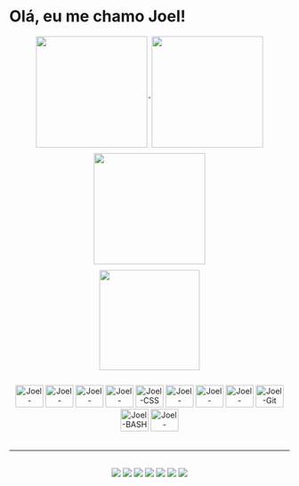 
<!-- APRESENTAÇÃO -->
# Olá, eu me chamo Joel!

<!-- Github stats -->

<div align="center">
<a href="https://github.com/Joel-Rodrigues404">

<img style="margin: 0px 2px 10px;" height=200 align="center" src="https://github-readme-stats.vercel.app/api?username=Joel-Rodrigues404&theme=radical&rank_icon=github&show_icons=true&repo-private=true"/>

<img style="margin: 0px 2px 10px;" height="200" align="center" src="https://github-readme-stats.vercel.app/api/top-langs?username=Joel-Rodrigues404&layout=compact&langs_count=8&card_width=320&theme=radical&"/>

</br>

<img style="margin: 0px 2px 10px;" height="200" align="center" src="https://github-readme-streak-stats.herokuapp.com/?user=Joel-Rodrigues404&theme=radical&hide_border=false"/>

</a>
</br>

<img style="margin: 0px 2px 10px;" height="180em" src="https://quotes-github-readme.vercel.app/api?type=horizontal&theme=radical&"/>


<!-- CONTADOR DE VISUALIZAÇÕES -->

<!-- [![](https://visitcount.itsvg.in/api?id=Joel-Rodrigues404&icon=0&color=5)]() -->


<!-- TECNOLOGIAS QUE USO -->
</div>
    <div class="ferramentas" align="center">
        <br>
        <!-- VSCODE -->
        <img aling="center" alt="Joel-VSCODE" height="40" width="50"
            src="https://cdn.jsdelivr.net/gh/devicons/devicon/icons/vscode/vscode-original.svg" />
        <!-- PYTHON -->
        <img aling="center" alt="Joel-Python" height="40" width="50"
            src="https://cdn.jsdelivr.net/gh/devicons/devicon/icons/python/python-original.svg" />
        <!-- DJANGO -->
        <img aling="center" alt="Joel-Django" height="40" width="50" src="https://cdn.jsdelivr.net/gh/devicons/devicon/icons/django/django-plain.svg" />
        <!-- HTML -->
        <img aling="center" alt="Joel-HTML" height="40" width="50"
            src="https://cdn.jsdelivr.net/gh/devicons/devicon/icons/html5/html5-plain.svg" />
        <!-- CSS -->
        <img aling="center" alt="Joel-CSS" height="40" width="50"
            src="https://cdn.jsdelivr.net/gh/devicons/devicon/icons/css3/css3-original.svg" />
        <!-- JAVASCRIPT -->
        <img aling="center" alt="Joel-JavaScript" height="40" width="50"
            src="https://cdn.jsdelivr.net/gh/devicons/devicon/icons/javascript/javascript-original.svg" />
        <!-- Postgresql -->
        <img aling="center" alt="Joel-Postgresql" height="40" width="50" src="https://cdn.jsdelivr.net/gh/devicons/devicon/icons/postgresql/postgresql-original.svg"/>
        <!-- ARDUINO -->
        <!-- <img aling="center" alt="Joel Arduino" height="40" width="50"
            src="https://cdn.jsdelivr.net/gh/devicons/devicon/icons/arduino/arduino-original.svg" /> -->
        <!-- GITHUB -->
        <img aling="center" alt="Joel-github" height="40" width="50"
            src="https://cdn.jsdelivr.net/gh/devicons/devicon/icons/github/github-original.svg" />
        <!-- GIT -->
        <img aling="center" alt="Joel-Git" height="40" width="50"
            src="https://cdn.jsdelivr.net/gh/devicons/devicon/icons/git/git-original.svg" />
        <!-- GIT BASH -->
        <img aling="center" alt="Joel-BASH" height="40" width="50" src="https://cdn.jsdelivr.net/gh/devicons/devicon/icons/bash/bash-original.svg" />
        <!-- WINDOWS -->
        <img aling="center" alt="Joel-windows" height="40" width="50" src="https://cdn.jsdelivr.net/gh/devicons/devicon/icons/windows8/windows8-original.svg" />
        <!--  -->
    </div>
</br>

---
</br>
<!-- CONTATOS / REDES SOCIAIS -->

<div align="center">
    <!-- LINKEDIN -->
    <a href="" target="_blank"><img src="https://img.shields.io/badge/-LinkedIn-%230077B5?style=for-the-badge&logo=linkedin&logoColor=white" target="_blank"></a>
    <!-- GMAIL -->
    <a href = ""><img src="https://img.shields.io/badge/-Gmail-%23333?style=for-the-badge&logo=gmail&logoColor=white" target="_blank"></a>
    <!-- REDDIT -->
    <a href="" target="_blank"><img src="https://img.shields.io/badge/Reddit-FF4500?style=for-the-badge&logo=reddit&logoColor=white"></a>
    <!-- TWITTER -->
    <a href="" target="_blank"><img src="https://img.shields.io/badge/Twitter-1DA1F2?style=for-the-badge&logo=twitter&logoColor=white"></a>
    <!-- INSTAGRAM -->
    <a href="" target="_blank"><img src="https://img.shields.io/badge/Instagram-E4405F?style=for-the-badge&logo=instagram&logoColor=white"></a>
    <!-- DISCORD -->
    <a href="" target="_blank"><img src="https://img.shields.io/badge/Discord-7289DA?style=for-the-badge&logo=discord&logoColor=white" target="_blank"></a>
    <!-- TELEGRAM -->
    <a href="" target="_blank"><img src="https://img.shields.io/badge/Telegram-2CA5E0?style=for-the-badge&logo=telegram&logoColor=white"></a>
</div>
